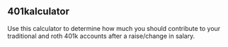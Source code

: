 ## 401kalculator

Use this calculator to determine how much you should contribute to your traditional and roth 401k accounts after
a raise/change in salary.
